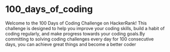 # 100_days_of_coding

Welcome to the 100 Days of Coding Challenge on HackerRank! This challenge is designed to help you improve your coding skills, build a habit of coding regularly, and make progress towards your coding goals.By committing to solving coding challenges every day for 100 consecutive days, you can achieve great things and become a better coder
